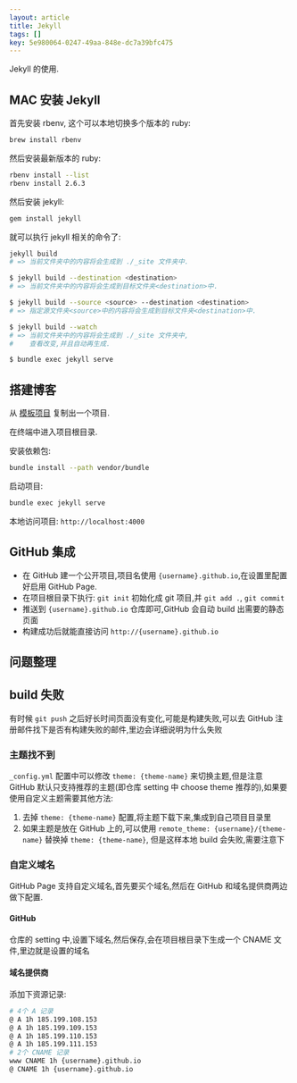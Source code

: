 ```yaml
---
layout: article
title: Jekyll
tags: []
key: 5e980064-0247-49aa-848e-dc7a39bfc475
---
```


Jekyll 的使用.

<!--more-->

## MAC 安装 Jekyll

首先安装 rbenv, 这个可以本地切换多个版本的 ruby:

```bash
brew install rbenv
```

然后安装最新版本的 ruby:

```bash
rbenv install --list
rbenv install 2.6.3
```

然后安装 jekyll:

```bash
gem install jekyll
```

就可以执行 jekyll 相关的命令了:

```bash
jekyll build
# => 当前文件夹中的内容将会生成到 ./_site 文件夹中.

$ jekyll build --destination <destination>
# => 当前文件夹中的内容将会生成到目标文件夹<destination>中.

$ jekyll build --source <source> --destination <destination>
# => 指定源文件夹<source>中的内容将会生成到目标文件夹<destination>中.

$ jekyll build --watch
# => 当前文件夹中的内容将会生成到 ./_site 文件夹中,
#    查看改变,并且自动再生成.

$ bundle exec jekyll serve
```

## 搭建博客

从 [模板项目](https://github.com/kitian616/jekyll-TeXt-theme/tree/master/test) 复制出一个项目.

在终端中进入项目根目录.

安装依赖包:

```bash
bundle install --path vendor/bundle
```

启动项目:

```bash
bundle exec jekyll serve
```

本地访问项目: `http://localhost:4000`

## GitHub 集成

* 在 GitHub 建一个公开项目,项目名使用 `{username}.github.io`,在设置里配置好启用 GitHub Page.
* 在项目根目录下执行: `git init` 初始化成 git 项目,并 `git add .`, `git commit`
* 推送到 `{username}.github.io` 仓库即可,GitHub 会自动 build 出需要的静态页面
* 构建成功后就能直接访问 `http://{username}.github.io`

## 问题整理

## build 失败

有时候 `git push` 之后好长时间页面没有变化,可能是构建失败,可以去 GitHub 注册邮件找下是否有构建失败的邮件,里边会详细说明为什么失败

### 主题找不到

`_config.yml` 配置中可以修改 `theme: {theme-name}` 来切换主题,但是注意 GitHub 默认只支持推荐的主题(即仓库 setting 中 choose theme 推荐的),如果要使用自定义主题需要其他方法:

1. 去掉 `theme: {theme-name}` 配置,将主题下载下来,集成到自己项目目录里
2. 如果主题是放在 GitHub 上的,可以使用 `remote_theme: {username}/{theme-name}` 替换掉 `theme: {theme-name}`, 但是这样本地 build 会失败,需要注意下

### 自定义域名

GitHub Page 支持自定义域名,首先要买个域名,然后在 GitHub 和域名提供商两边做下配置.

#### GitHub

仓库的 setting 中,设置下域名,然后保存,会在项目根目录下生成一个 CNAME 文件,里边就是设置的域名

#### 域名提供商

添加下资源记录:

```bash
# 4个 A 记录
@ A 1h 185.199.108.153
@ A 1h 185.199.109.153
@ A 1h 185.199.110.153
@ A 1h 185.199.111.153
# 2个 CNAME 记录
www CNAME 1h {username}.github.io
@ CNAME 1h {username}.github.io
```
